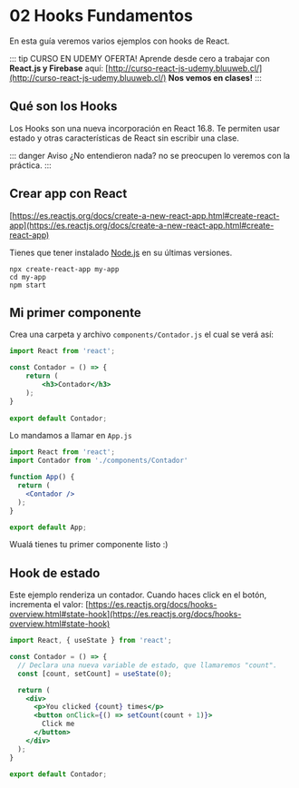# 02 Hooks Fundamentos
En esta guía veremos varios ejemplos con hooks de React.

::: tip CURSO EN UDEMY OFERTA!
Aprende desde cero a trabajar con <b>React.js y Firebase</b> aquí: [http://curso-react-js-udemy.bluuweb.cl/](http://curso-react-js-udemy.bluuweb.cl/)
<b>Nos vemos en clases!</b>
:::

## Qué son los Hooks
Los Hooks son una nueva incorporación en React 16.8. Te permiten usar estado y otras características de React sin escribir una clase.

::: danger Aviso
¿No entendieron nada? no se preocupen lo veremos con la práctica.
:::

## Crear app con React
[https://es.reactjs.org/docs/create-a-new-react-app.html#create-react-app](https://es.reactjs.org/docs/create-a-new-react-app.html#create-react-app)

Tienes que tener instalado [Node.js](https://nodejs.org/es/) en su últimas versiones.

```
npx create-react-app my-app
cd my-app
npm start
```

## Mi primer componente
Crea una carpeta y archivo `components/Contador.js` el cual se verá así:

```jsx
import React from 'react';

const Contador = () => {
    return (
        <h3>Contador</h3>
    );
}
 
export default Contador;
```

Lo mandamos a llamar en `App.js`

```jsx
import React from 'react';
import Contador from './components/Contador'

function App() {
  return (
    <Contador />
  );
}

export default App;
```

Wualá tienes tu primer componente listo :)

## Hook de estado
Este ejemplo renderiza un contador. Cuando haces click en el botón, incrementa el valor: [https://es.reactjs.org/docs/hooks-overview.html#state-hook](https://es.reactjs.org/docs/hooks-overview.html#state-hook)

```jsx
import React, { useState } from 'react';

const Contador = () => {
  // Declara una nueva variable de estado, que llamaremos "count".
  const [count, setCount] = useState(0);

  return (
    <div>
      <p>You clicked {count} times</p>
      <button onClick={() => setCount(count + 1)}>
        Click me
      </button>
    </div>
  );
}

export default Contador;
```

